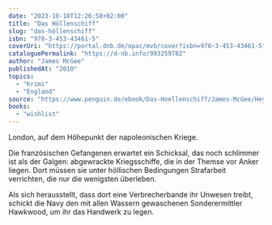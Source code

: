 ```yaml
---
date: "2023-10-18T12:26:58+02:00"
title: "Das Höllenschiff"
slug: "das-höllenschiff"
isbn: "978-3-453-43461-5"
coverUri: "https://portal.dnb.de/opac/mvb/cover?isbn=978-3-453-43461-5"
cataloguePermalink: "https://d-nb.info/993259782"
author: "James McGee"
publishedAt: "2010"
topics:
  - "Krimi"
  - "England"
source: "https://www.penguin.de/ebook/Das-Hoellenschiff/James-McGee/Heyne/e358891.rhd"
books:
  - "wishlist"
---
```


London, auf dem Höhepunkt der napoleonischen Kriege.

Die französischen Gefangenen erwartet ein Schicksal, das noch schlimmer ist als 
der Galgen: abgewrackte Kriegsschiffe, die in der Themse vor Anker liegen.
Dort müssen sie unter höllischen Bedingungen Strafarbeit verrichten, die nur die 
wenigsten überleben.

Als sich herausstellt, dass dort eine Verbrecherbande ihr Unwesen treibt, 
schickt die Navy den mit allen Wassern gewaschenen Sonderermittler Hawkwood, um 
ihr das Handwerk zu legen.